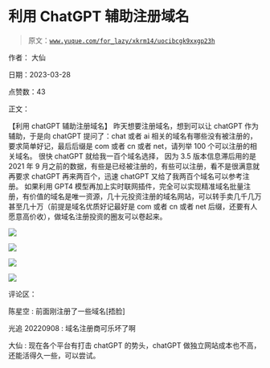 # 利用 ChatGPT 辅助注册域名

> 原文：[`www.yuque.com/for_lazy/xkrm14/uocibcgk9xxgp23h`](https://www.yuque.com/for_lazy/xkrm14/uocibcgk9xxgp23h)

作者： 大仙

日期：2023-03-28

点赞数：43

正文：

【利用 chatGPT 辅助注册域名】 昨天想要注册域名，想到可以让 chatGPT 作为辅助，于是向 chatGPT 提问了：chat 或者 ai 相关的域名有哪些没有被注册的，要求简单好记，最后后缀是 com 或者 cn 或者 net，请列举 100 个可以注册的相关域名。 很快 chatGPT 就给我一百个域名选择， 因为 3.5 版本信息滞后用的是 2021 年 9 月之前的数据，有些是已经被注册的，有些可以注册，看不是很满意就再要求 chatGPT 再来两百个，迅速 chatGPT 又给了我两百个域名可以参考注册。 如果利用 GPT4 模型再加上实时联网插件，完全可以实现精准域名批量注册，有价值的域名是唯一资源，几十元投资注册的域名网站，可以转手卖几千几万甚至几十万（前提是域名优质好记最好是 com 或者 cn 或者 net 后缀，还要有人愿意高价收），做域名注册投资的圈友可以卷起来。

![](img/0f98775527dc656ab3ac6ad830f71be7.png)  

![](img/df31b1c231077a6de1029cd11894bab2.png)  

![](img/d403ae8ef6a2d5c0ee6bf31ef95d6522.png)  

![](img/c61f99e6da3bdcdf7eaeba269d2537bb.png)  

评论区：

陈星空 : 前面刚注册了一些域名[捂脸]

光追 20220908 : 域名注册商可乐坏了啊

大仙 : 现在各个平台有打击 chatGPT 的势头，chatGPT 做独立网站成本也不高，还能活得久一些，可以尝试。



